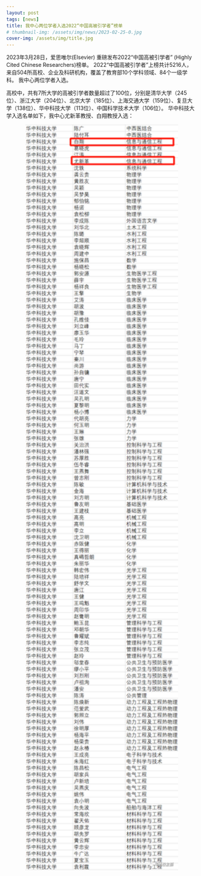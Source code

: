 ```yaml
---
layout: post
tags: [news]
title: 我中心两位学者入选2022“中国高被引学者”榜单
# thumbnail-img: /assets/img/news/2023-02-25-0.jpg
cover-img: /assets/img/title.jpg
---
```


2023年3月28日，爱思唯尔(Elsevier) 重磅发布2022“中国高被引学者” (Highly Cited Chinese Researchers)榜单。
2022“中国高被引学者”上榜共计5216人，来自504所高校、企业及科研机构，覆盖了教育部10个学科领域、84个一级学科。
我中心两位学者入选。

高校中，共有7所大学的高被引学者数量超过了100位，分别是清华大学（245位）、浙江大学（204位）、北京大学（185位）、上海交通大学（159位）、复旦大学（138位）、华中科技大学（113位）、中国科学技术大学（106位）。
华中科技大学入选名单如下，我中心尤新革教授、白翔教授入选：

<div style="text-align: center;">
     <img style="width: 80%;" src="/assets/img/news/2023-04-10.png">
</div>
